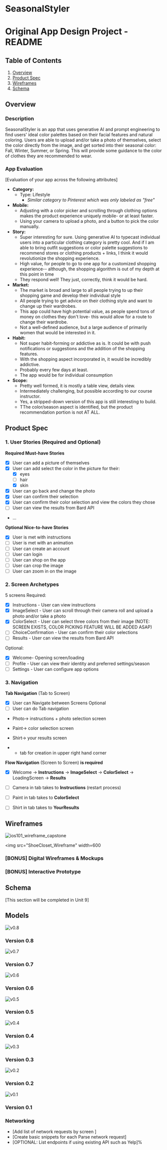 # SeasonalStyler

Original App Design Project - README
===

## Table of Contents

1. [Overview](#Overview)
2. [Product Spec](#Product-Spec)
3. [Wireframes](#Wireframes)
4. [Schema](#Schema)

## Overview

### Description

SeasonalStyler is an app that uses generative AI and prompt engineering to find users' ideal color palettes based on their facial features and natural coloring. Users are able to upload and/or take a photo of themselves, select the color directly from the image, and get sorted into their seasonal color: Fall, Winter, Summer, or Spring. This will provide some guidance to the color of clothes they are recommended to wear.

### App Evaluation

[Evaluation of your app across the following attributes]
- **Category:**
    - Type: Lifestyle
       - *Similar category to Pinterest which was only labeled as "free"*
- **Mobile:**
    - Adjusting with a color picker and scrolling through clothing options makes the product experience uniquely mobile- or at least faster.
    - Using your camera to upload a photo, and a button to pick the color manually.
- **Story:**
    - Super interesting for sure. Using generative AI to typecast individual users into a particular clothing category is pretty cool. And if I am able to bring outfit suggestions or color palette suggestions to recommend stores or clothing products + links, I think it would revolutionize the shopping experience.
    - High value, for people to go to one app for a customized shopping experience-- although, the shopping algorithm is out of my depth at this point in time
    - They respond well! They just, correctly, think it would be hard.
- **Market:**
    - The market is broad and large to all people trying to up their shopping game and develop their individual style
    - All people trying to get advice on their clothing style and want to change up their wardrobes.
    - This app could have high potential value, as people spend tons of money on clothes they don't love- this would allow for a route to change their wardrobe.
    - Not a well-defined audience, but a large audience of primarily women that would be interested in it.
- **Habit:**
    - Not super habit-forming or addictive as is. It could be with push notifications or suggestions and the addition of the shopping features.
    - With the shopping aspect incorporated in, it would be incredibly addictive.
    - Probably every few days at least.
    - The app would be for individual consumption 
- **Scope:**
    - Pretty well formed, it is mostly a table view, details view.
    - Intermediately challenging, but possible according to our course instructor.
    - Yes, a stripped-down version of this app is still interesting to build.
    - TThe color/season aspect is identified, but the product recommendation portion is not AT ALL.

## Product Spec

### 1. User Stories (Required and Optional)

**Required Must-have Stories**

- [X] User can add a picture of themselves
- [X] User can add select the color in the picture for their:
  - [X] eyes
  - [ ] hair
  - [X] skin
- [X] User can go back and change the photo
- [X] User can confirm their selection
- [X] User can confirm their color selection and view the colors they chose
- [ ] User can view the results from Bard API

* ...

**Optional Nice-to-have Stories**

- [X] User is met with instructions
- [ ] User is met with an animation
- [ ] User can create an account
- [ ] User can login
- [ ] User can shop on the app
- [ ] User can crop the image
- [ ] User can zoom in on the image

### 2. Screen Archetypes
5 screens
Required:
- [X] Instructions - User can view instructions
- [X] ImageSelect - User can scroll through their camera roll and upload a photo and/or take a photo
- [X] ColorSelect - User can select three colors from their image (NOTE: SCREEN EXISTS, COLOR PICKING FEATURE WILL BE ADDED ASAP)
- [ ] ChoiceConfirmation - User can confirm their color selections
- [ ] Results - User can view the results from Bard API

Optional:
- [X] Welcome- Opening screen/loading
- [ ] Profile - User can view their identity and preferred settings/season
- [ ] Settings - User can configure app options

### 3. Navigation

**Tab Navigation** (Tab to Screen)
- [X] User can Navigate between Screens
Optional
- [ ] User can do Tab navigation
* Photo-> instructions + photo selection screen
* Paint-> color selection screen
* Shirt-> your results screen

* + tab for creation in upper right hand corner

**Flow Navigation** (Screen to Screen)
**is required**
- [X] Welcome -> **Instructions** -> **ImageSelect** -> **ColorSelect** -> LoadingScreen -> **Results**
- [ ] Camera in tab takes to **Instructions** (restart process)
- [ ] Paint in tab takes to **ColorSelect**
- [ ] Shirt in tab takes to **YourResults**


## Wireframes

![ios101_wireframe_capstone](ios101-seasonalstyler-wireframe.JPG)

<img src="ShoeCloset_Wireframe" width=600
>

### [BONUS] Digital Wireframes & Mockups

### [BONUS] Interactive Prototype

## Schema 

[This section will be completed in Unit 9]

## Models
![v0.8](ios101-capstone-proj-seasonalstyle_v0.8.gif)

### Version 0.8

![v0.7](ios101-capstone-proj-seasonalstyle_v0.7.gif)

### Version 0.7

![v0.6](ios101-capstone-proj-seasonalstyle_v0.6.gif)

### Version 0.6

![v0.5](ios101-capstone-proj-seasonalstyle_v0.5.gif)

### Version 0.5


![v0.4](ios101-capstone-proj-seasonalstyle_v0.4.gif)

### Version 0.4

![v0.3](ios101-capstone-proj-seasonalstyle_v0.3.gif)
### Version 0.3

![v0.2](ios101-capstone-proj-seasonalstyle_v0.2.gif)
### Version 0.2

![v0.1](ios101-capstone-proj-seasonalstyle.gif)
### Version 0.1

### Networking

- [Add list of network requests by screen ]
- [Create basic snippets for each Parse network request]
- [OPTIONAL: List endpoints if using existing API such as Yelp]%   
